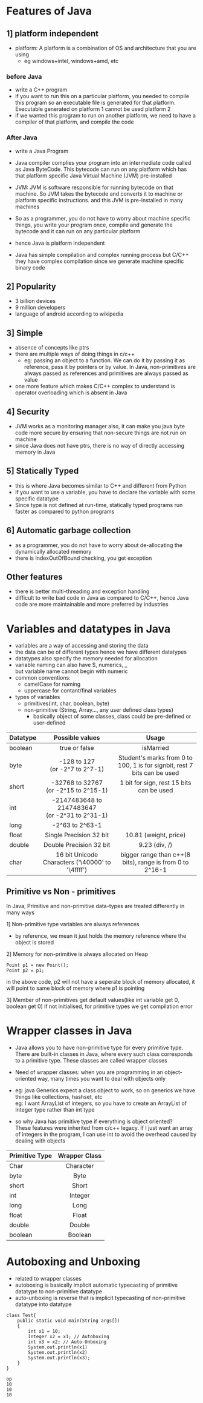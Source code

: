 # Features of Java

## 1] platform independent
    
- platform: A platform is a combination of OS and architecture that you are using 
    - eg windows+intel, windows+amd, etc 

###  before Java
- write a C++ program
- if you want to run this on a particular platform, you needed to compile this program so an executable file is generated for that platform. Executable generated on platform 1 cannot be used platform 2
- if we wanted this program to run on another platform, we need to have a compiler of that platform, and compile the code

### After Java 
- write a Java Program
- Java compiler complies your program into an intermediate code called as Java ByteCode. This bytecode can run on any platform which has that platform specific Java Virtual Machine (JVM) pre-installed
- JVM: JVM is software responsible for running bytecode on that machine. So JVM takes the bytecode and converts it to machine or platform specific instructions. and this JVM is pre-installed in many machines
-  So as a programmer, you do not have to worry about machine specific things, you write your program once, compile and generate the bytecode and it can run on any particular platform 
- hence Java is platform independent

- Java has simple compilation and complex running process but C/C++ they have complex compilation since we generate machine specific binary code 

## 2] Popularity
- 3 billion devices
- 9 million developers
- language of android 
according to wikipedia

## 3] Simple
- absence of concepts like ptrs
- there are multiple ways of doing things in c/c++
    - eg: passing an object to a function. We can do it by passing it as reference, pass it by pointers or by value. In Java, non-primitives are always passed as references and primitives are always passed as value 
- one more feature which makes C/C++ complex to understand is operator overloading which is absent in Java

## 4] Security
- JVM works as a monitoring manager also, it can make you java byte code more secure by ensuring that non-secure things are not run on machine 
- since Java does not have ptrs, there is no way of directly accessing memory in Java

## 5] Statically Typed
- this is where Java becomes similar to C++ and different from Python
- if you want to use a variable, you have to declare the variable with some specific datatype
- Since type is not defined at run-time, statically typed programs run faster as compared to python programs 

## 6] Automatic garbage collection
- as a programmer, you do not have to worry about de-allocating the dynamically allocated memory
- there is IndexOutOfBound checking, you get exception

## Other features 
- there is better multi-threading and exception handling 
- difficult to write bad code in Java as compared to C/C++, hence Java code are more maintainable and more preferred by industries 


# Variables and datatypes in Java

- variables are a way of accessing and storing the data 
- the data can be of different types hence we have different datatypes
- datatypes also specify the memory needed for allocation
- variable naming can also have $, numerics, _ <br>
but variable name cannot begin with numeric
- common conventions:
    - camelCase for naming
    - uppercase for contant/final variables 
- types of variables
    - primitives(int, char, boolean, byte)
    - non-primitive (String, Array..., any user defined class types)
        - basically object of some classes, class could be pre-defined or user-defined 

Datatype | Possible values | Usage 
------------- | :----------------: | :--:
boolean | true or false | isMarried
byte | -128 to 127 <br> (or -2^7 to 2^7-1) | Student's marks from 0 to 100, 1 is for signbit, rest 7 bits can be used
short | -32768 to 32767 <br> (or -2^15 to 2^15-1) | 1 bit for sign, rest 15 bits can be used
int | -2147483648 to 2147483647 <br> (or -2^31 to 2^31-1) |
long | -2^63 to 2^63-1 |
float | Single Precision 32 bit | 10.81 (weight, price)
double | Double Precision 32 bit | 9.23 (div, /)
char | 16 bit Unicode Characters ('\40000' to '\4ffff') | bigger range than c++(8 bits), range is from 0 to 2^16-1

## Primitive vs Non - primitives

In Java, Primitive and non-primitive data-types are treated differently in many ways

1] Non-primitive type variables are always references 
- by reference, we mean it just holds the memory reference where the object is stored

2] Memory for non-primitive is always allocated on Heap

```
Point p1 = new Point();
Point p2 = p1;
```
in the above code, p2 will not have a seperate block of memory allocated, it will point to same block of memory where p1 is pointing 

3] Member of non-primitives get default values(like int variable get 0, boolean get 0) if not initialised, for primitive types we get compilation error 

# Wrapper classes in Java

- Java allows you to have non-primitive type for every primitive type. There are  built-in classes in Java, where every such class corresponds to a primitive type. These classes are called wrapper classes 

- Need of wrapper classes: when you are programming in an object-oriented way, many times you want to deal with objects only 

- eg: java Generics expect a class object to work, so on generics we have things like collections, hashset, etc <br>
eg: I want ArrayList of integers, so you have to create an ArrayList of Integer type rather than int type 

- so why Java has primitive type if everything is object oriented? <br>
These features were inherited from c/c++ legacy. If I just want an array of integers in the program, I can use int to avoid the overhead caused by dealing with objects 

Primitive Type | Wrapper Class | 
------------- | :----------------: | 
Char | Character | 
byte | Byte | 
short | Short | 
int | Integer | 
long | Long | 
float | Float | 
double | Double | 
boolean | Boolean | 

# Autoboxing and Unboxing
- related to wrapper classes 
- autoboxing is basically implicit automatic typecasting of primitive datatype to non-primitive datatype
- auto-unboxing is reverse that is implicit typecasting of non-primitive datatype into datatype 

```
class Test{
    public static void main(String args[])
    {
        int x1 = 10;
        Integer x2 = x1; // Autoboxing
        int x3 = x2; // Auto-Unboxing
        System.out.println(x1)
        System.out.println(x2)
        System.out.println(x3);
    }
}

```

```
op
10
10
10
```